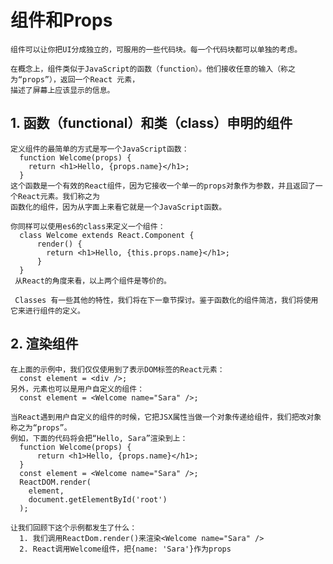 # 组件和Props
    组件可以让你把UI分成独立的，可服用的一些代码块。每一个代码块都可以单独的考虑。
    
    在概念上，组件类似于JavaScript的函数（function）。他们接收任意的输入（称之为“props”），返回一个React 元素，
    描述了屏幕上应该显示的信息。
    
## 1. 函数（functional）和类（class）申明的组件
    定义组件的最简单的方式是写一个JavaScript函数：
      function Welcome(props) {
        return <h1>Hello, {props.name}</h1>;
      }
    这个函数是一个有效的React组件，因为它接收一个单一的props对象作为参数，并且返回了一个React元素。我们称之为
    函数化的组件，因为从字面上来看它就是一个JavaScript函数。
    
    你同样可以使用es6的class来定义一个组件：
      class Welcome extends React.Component {
          render() {
            return <h1>Hello, {this.props.name}</h1>;
          }
      }
     从React的角度来看，以上两个组件是等价的。
     
     Classes 有一些其他的特性，我们将在下一章节探讨。鉴于函数化的组件简洁，我们将使用它来进行组件的定义。
     
## 2. 渲染组件
    在上面的示例中，我们仅仅使用到了表示DOM标签的React元素：
      const element = <div />;
    另外，元素也可以是用户自定义的组件：
      const element = <Welcome name="Sara" />;
    
    当React遇到用户自定义的组件的时候，它把JSX属性当做一个对象传递给组件，我们把改对象称之为“props”。
    例如，下面的代码将会把“Hello, Sara”渲染到上：
      function Welcome(props) {
          return <h1>Hello, {props.name}</h1>;
      }
      const element = <Welcome name="Sara" />;
      ReactDOM.render(
        element,
        document.getElementById('root')
      );
    
    让我们回顾下这个示例都发生了什么：
      1. 我们调用ReactDom.render()来渲染<Welcome name="Sara" />
      2. React调用Welcome组件，把{name: 'Sara'}作为props
